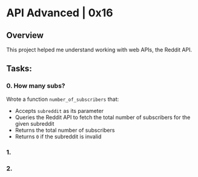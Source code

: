 # API Advanced | 0x16

## Overview
This project helped me understand working with web APIs, the Reddit API.

## Tasks:

### 0. How many subs?
  Wrote a function `number_of_subscribers` that:
  - Accepts `subreddit` as its parameter
  - Queries the Reddit API to fetch the total number of subscribers for the given subreddit
  - Returns the total number of subscribers
  - Returns `0` if the subreddit is invalid

### 1.

### 2.